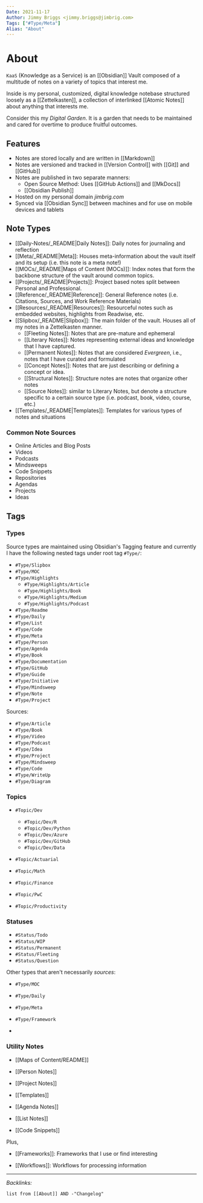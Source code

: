 ```yaml
---
Date: 2021-11-17
Author: Jimmy Briggs <jimmy.briggs@jimbrig.com>
Tags: ["#Type/Meta"]
Alias: "About"
---
```


# About
  

`KaaS` (Knowledge as a Service) is an [[Obsidian]] Vault composed of a multitude of notes on a variety of topics that interest me.

Inside is my personal, customized, digital knowledge notebase structured loosely as a [[Zettelkasten]], a collection of interlinked [[Atomic Notes]] about anything that interests me.

Consider this my *Digital Garden*. It is a garden that needs to be maintained and cared for overtime to produce fruitful outcomes.

## Features

- Notes are stored locally and are written in [[Markdown]]
- Notes are versioned and tracked in [[Version Control]] with [[Git]] and [[GitHub]]
- Notes are published in two separate manners: 
	- Open Source Method: Uses [[GitHub Actions]] and [[MkDocs]] 
	- [[Obsidian Publish]]
- Hosted on my personal domain *jimbrig.com*
- Synced via [[Obsidian Sync]] between machines and for use on mobile devices and tablets  

## Note Types

- [[Daily-Notes/_README|Daily Notes]]: Daily notes for journaling and reflection
- [[Meta/_README|Meta]]: Houses meta-information about the vault itself and its setup (i.e. this note is a meta note!)
- [[MOCs/_README|Maps of Content (MOCs)]]: Index notes that form the backbone structure of the vault around common topics.
- [[Projects/_README|Projects]]: Project based notes split between Personal and Professional.
- [[Reference/_README|Reference]]: General Reference notes (i.e. Citations, Sources, and Work Reference Materials)
- [[Resources/_README|Resources]]: Resourceful notes such as embedded websites, highlights from Readwise, etc.
- [[Slipbox/_README|Slipbox]]: The main folder of the vault. Houses all of my notes in a Zettelkasten manner. 
	- [[Fleeting Notes]]: Notes that are pre-mature and ephemeral
	- [[Literary Notes]]: Notes representing external ideas and knowledge that I have captured.
	- [[Permanent Notes]]: Notes that are considered *Evergreen*, i.e., notes that I have curated and formulated
	- [[Concept Notes]]: Notes that are just describing or defining a concept or idea.
	- [[Structural Notes]]: Structure notes are notes that organize other notes
	- [[Source Notes]]: similar to Literary Notes, but denote a structure specific to a certain source type (i.e. podcast, book, video, course, etc.)
- [[Templates/_README|Templates]]: Templates for various types of notes and situations


### Common Note Sources

- Online Articles and Blog Posts
- Videos
- Podcasts
- Mindsweeps
- Code Snippets
- Repositories
- Agendas
- Projects
- Ideas

## Tags

### Types

Source types are maintained using Obsidian's Tagging feature and currently I have the following nested tags under root tag `#Type/`:

- `#Type/Slipbox`
- `#Type/MOC`
- `#Type/Highlights`
	- `#Type/Highlights/Article`
	- `#Type/Highlights/Book`
	- `#Type/Highlights/Medium`
	- `#Type/Highlights/Podcast`
- `#Type/Readme`
- `#Type/Daily`
- `#Type/List`
- `#Type/Code`
- `#Type/Meta`
- `#Type/Person`
- `#Type/Agenda`
- `#Type/Book`
- `#Type/Documentation`
- `#Type/GitHub`
- `#Type/Guide`
- `#Type/Initiative`
- `#Type/Mindsweep`
- `#Type/Note`
- `#Type/Project`

Sources:

- `#Type/Article`
- `#Type/Book`
- `#Type/Video`
- `#Type/Podcast`
- `#Type/Idea`
- `#Type/Project`
- `#Type/Mindsweep`
- `#Type/Code`
- `#Type/WriteUp`
- `#Type/Diagram`

### Topics

- `#Topic/Dev`
	- `#Topic/Dev/R`
	- `#Topic/Dev/Python`
	- `#Topic/Dev/Azure`
	- `#Topic/Dev/GitHub`
	- `#Topic/Dev/Data`

- `#Topic/Actuarial`
- `#Topic/Math`
- `#Topic/Finance`
- `#Topic/PwC`
- `#Topic/Productivity`

### Statuses

- `#Status/Todo`
- `#Status/WIP`
- `#Status/Permanent`
- `#Status/Fleeting`
- `#Status/Question`


	
  
Other types that aren't necessarily *sources*:

  

- `#Type/MOC`

- `#Type/Daily`

- `#Type/Meta`

- `#Type/Framework`

-

### Utility Notes

  

- [[Maps of Content/README]]

- [[Person Notes]]

- [[Project Notes]]

- [[Templates]]

- [[Agenda Notes]]

- [[List Notes]]

- [[Code Snippets]]

  

Plus,

  

- [[Frameworks]]: Frameworks that I use or find interesting

- [[Workflows]]: Workflows for processing information

***

*Backlinks:*

```dataview
list from [[About]] AND -"Changelog"
```
